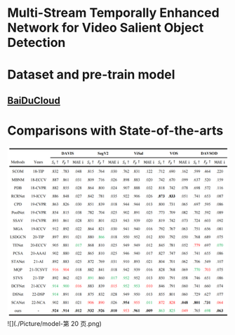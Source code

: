 # Multi-Stream Temporally Enhanced Network for Video Salient Object Detection
# Dataset and pre-train model
## [BaiDuCloud]()

# Comparisons with State-of-the-arts
![](./Picture/1.png)
![](./Picture/model-第 20 页.png)
